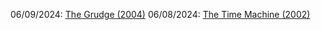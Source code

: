 06/09/2024: [The Grudge (2004)](https://www.imdb.com/title/tt0391198/)
06/08/2024: [The Time Machine (2002)](https://www.imdb.com/title/tt0268695)
